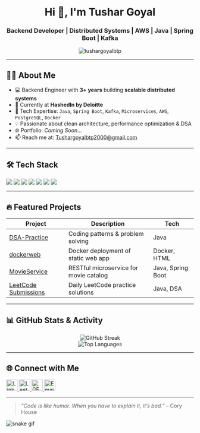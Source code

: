 <h1 align="center">Hi 👋, I'm Tushar Goyal</h1>
<h3 align="center">Backend Developer | Distributed Systems | AWS | Java | Spring Boot | Kafka</h3>

<p align="center">
  <img src="https://komarev.com/ghpvc/?username=tushargoyalbtp&label=Profile%20views&color=0e75b6&style=for-the-badge" alt="tushargoyalbtp" />
</p>

---

## 🧑‍💻 About Me

- 💻 Backend Engineer with **3+ years** building **scalable distributed systems**
- 🏢 Currently at **HashedIn by Deloitte**
- 🔧 Tech Expertise: `Java`, `Spring Boot`, `Kafka`, `Microservices`, `AWS`, `PostgreSQL`, `Docker`
- 💡 Passionate about clean architecture, performance optimization & DSA
- 🌐 Portfolio: _Coming Soon..._
- 📫 Reach me at: [Tushargoyalbtp2000@gmail.com](mailto:Tushargoyalbtp2000@gmail.com)

---

## 🛠️ Tech Stack

<p align="left">
  <img src="https://img.shields.io/badge/Java-ED8B00?style=for-the-badge&logo=openjdk&logoColor=white" />
  <img src="https://img.shields.io/badge/Spring_Boot-6DB33F?style=for-the-badge&logo=springboot&logoColor=white" />
  <img src="https://img.shields.io/badge/Kafka-231F20?style=for-the-badge&logo=apachekafka&logoColor=white" />
  <img src="https://img.shields.io/badge/PostgreSQL-316791?style=for-the-badge&logo=postgresql&logoColor=white" />
  <img src="https://img.shields.io/badge/AWS-FF9900?style=for-the-badge&logo=amazonaws&logoColor=white" />
  <img src="https://img.shields.io/badge/Docker-2496ED?style=for-the-badge&logo=docker&logoColor=white" />
  <img src="https://img.shields.io/badge/Git-F05032?style=for-the-badge&logo=git&logoColor=white" />
</p>

---

## 🔥 Featured Projects

| Project | Description | Tech |
|--------|-------------|------|
| [DSA-Practice](https://github.com/tushargoyalbtp/DSA-Practice) | Coding patterns & problem solving | Java |
| [dockerweb](https://github.com/tushargoyalbtp/dockerweb) | Docker deployment of static web app | Docker, HTML |
| [MovieService](https://github.com/tushargoyalbtp/MovieService) | RESTful microservice for movie catalog | Java, Spring Boot |
| [LeetCode Submissions](https://github.com/tushargoyalbtp/leetcode_submissions) | Daily LeetCode practice solutions | Java, DSA |

---

## 📊 GitHub Stats & Activity

<p align="center">
  <img src="https://github-readme-streak-stats.herokuapp.com/?user=tushargoyalbtp&theme=radical" alt="GitHub Streak" />
  <br/>
  <img src="https://github-readme-stats.vercel.app/api/top-langs?username=tushargoyalbtp&layout=compact&theme=radical" alt="Top Languages" />
</p>

---

## 🌐 Connect with Me

<p align="left">
  <a href="https://www.linkedin.com/in/tushar-goyal2000" target="blank">
    <img src="https://cdn-icons-png.flaticon.com/512/174/174857.png" alt="LinkedIn" height="30" width="30" />
  </a>
  <a href="https://leetcode.com/tushar_G13" target="blank">
    <img src="https://upload.wikimedia.org/wikipedia/commons/1/19/LeetCode_logo_black.png" alt="LeetCode" height="30" width="30" />
  </a>
  <a href="https://auth.geeksforgeeks.org/user/tushargoyal3/" target="blank">
    <img src="https://upload.wikimedia.org/wikipedia/commons/4/43/GeeksforGeeks.svg" alt="GFG" height="30" width="30" />
  </a>
  <a href="mailto:Tushargoyalbtp2000@gmail.com">
    <img src="https://cdn-icons-png.flaticon.com/512/732/732200.png" alt="Email" height="30" width="30" />
  </a>
</p>

---

> _“Code is like humor. When you have to explain it, it’s bad.”_ – Cory House

![snake gif](https://github.com/tushargoyalbtp/tushargoyalbtp/blob/output/github-contribution-grid-snake.svg)
